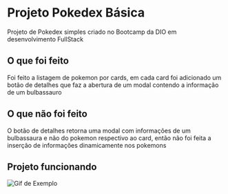 # Projeto Pokedex Básica
Projeto de Pokedex simples criado no Bootcamp da DIO em desenvolvimento FullStack

## O que foi feito
Foi feito a listagem de pokemon por cards, em cada card foi adicionado um botão de detalhes que faz a abertura de um modal contendo a informação de um bulbassauro

## O que não foi feito
O botão de detalhes retorna uma modal com informações de um bulbassaura e não do pokemon respectivo ao card, então não foi feita a inserção de informações dinamicamente nos pokemons

## Projeto funcionando
![Gif de Exemplo](https://media2.giphy.com/media/v1.Y2lkPTc5MGI3NjExZnJvZzQyaDJpMHE0ZnMxdDF5b2EycnR2aWd6NDZvbXdreTJyeXYwbiZlcD12MV9pbnRlcm5hbF9naWZfYnlfaWQmY3Q9Zw/bYqeBUAnmECADWEKH2/giphy.gif)